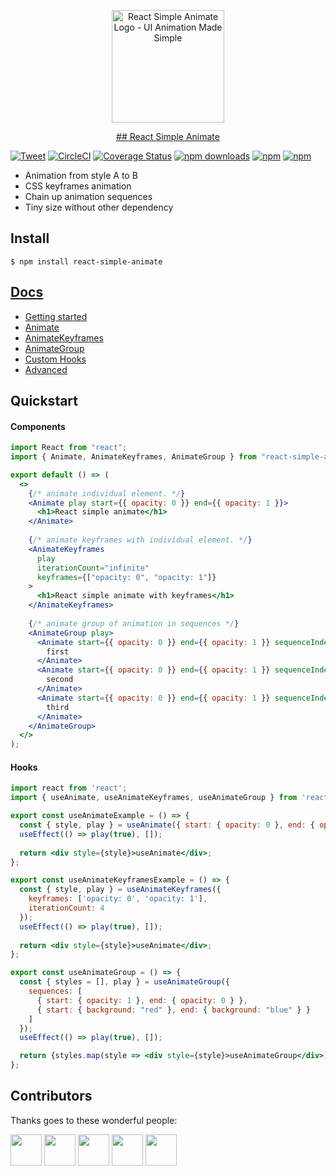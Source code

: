 <div align="center"><p align="center"><a href="https://react-simple-animate.now.sh"><img src="https://raw.githubusercontent.com/bluebill1049/react-simple-animate/master/logo.png" alt="React Simple Animate Logo - UI Animation Made Simple" width="180px" height="180px" /></a></p></div>

<p align="center"><a href="https://react-simple-animate.now.sh">## React Simple Animate</a></p>

[![Tweet](https://img.shields.io/twitter/url/http/shields.io.svg?style=social)](https://twitter.com/intent/tweet?text=React+UI+animation+made+simple&url=https://react-simple-animate.now.sh/) [![CircleCI](https://circleci.com/gh/bluebill1049/react-simple-animate.svg?style=svg)](https://circleci.com/gh/bluebill1049/react-simple-animate) [![Coverage Status](https://coveralls.io/repos/github/bluebill1049/react-simple-animate/badge.svg?branch=master)](https://coveralls.io/github/bluebill1049/react-simple-animate?branch=master) [![npm downloads](https://img.shields.io/npm/dm/react-simple-animate.svg?style=flat-square)](https://www.npmjs.com/package/react-simple-animate) [![npm](https://img.shields.io/npm/dt/react-simple-animate.svg?style=flat-square)](https://www.npmjs.com/package/react-simple-animate) [![npm](https://badgen.net/bundlephobia/minzip/react-simple-animate)](https://badgen.net/bundlephobia/minzip/react-simple-animate)

- Animation from style A to B
- CSS keyframes animation
- Chain up animation sequences
- Tiny size without other dependency

## Install

    $ npm install react-simple-animate

## [Docs](https://react-simple-animate.now.sh/)

- [Getting started](https://react-simple-animate.now.sh/basics)
- [Animate](https://react-simple-animate.now.sh/animate)
- [AnimateKeyframes](https://react-simple-animate.now.sh/animate-keyframes)
- [AnimateGroup](https://react-simple-animate.now.sh/animate-group)
- [Custom Hooks](https://react-simple-animate.now.sh/hooks)
- [Advanced](https://react-simple-animate.now.sh/advanced)

## Quickstart

#### Components

```jsx
import React from "react";
import { Animate, AnimateKeyframes, AnimateGroup } from "react-simple-animate";

export default () => (
  <>
    {/* animate individual element. */}
    <Animate play start={{ opacity: 0 }} end={{ opacity: 1 }}>
      <h1>React simple animate</h1>
    </Animate>
    
    {/* animate keyframes with individual element. */}
    <AnimateKeyframes
      play
      iterationCount="infinite"
      keyframes={["opacity: 0", "opacity: 1"]}
    >
      <h1>React simple animate with keyframes</h1>
    </AnimateKeyframes>
    
    {/* animate group of animation in sequences */}
    <AnimateGroup play>
      <Animate start={{ opacity: 0 }} end={{ opacity: 1 }} sequenceIndex={0}>
        first
      </Animate>
      <Animate start={{ opacity: 0 }} end={{ opacity: 1 }} sequenceIndex={1}>
        second
      </Animate>
      <Animate start={{ opacity: 0 }} end={{ opacity: 1 }} sequenceIndex={2}>
        third
      </Animate>
    </AnimateGroup>
  </>
);

```

#### Hooks

```jsx
import react from 'react';
import { useAnimate, useAnimateKeyframes, useAnimateGroup } from 'react-simple-animate';

export const useAnimateExample = () => {
  const { style, play } = useAnimate({ start: { opacity: 0 }, end: { opacity: 1 } });
  useEffect(() => play(true), []);
  
  return <div style={style}>useAnimate</div>;
};

export const useAnimateKeyframesExample = () => {
  const { style, play } = useAnimateKeyframes({ 
    keyframes: ['opacity: 0', 'opacity: 1'], 
    iterationCount: 4 
  });
  useEffect(() => play(true), []);
  
  return <div style={style}>useAnimate</div>;
};

export const useAnimateGroup = () => {
  const { styles = [], play } = useAnimateGroup({
    sequences: [
      { start: { opacity: 1 }, end: { opacity: 0 } },
      { start: { background: "red" }, end: { background: "blue" } }
    ]
  });
  useEffect(() => play(true), []);

  return {styles.map(style => <div style={style}>useAnimateGroup</div>)};
};
```

## Contributors 
Thanks goes to these wonderful people:

<p float="left">
    <a href="https://github.com/3stacks"><img src="https://avatars2.githubusercontent.com/u/14143193?s=60&v=4" width="50" height="50" /></a>
    <a href="https://github.com/willmcpo"><img src="https://avatars1.githubusercontent.com/u/13824314?s=60&v=4" width="50" height="50" /></a>
    <a href="https://github.com/atuttle"><img src="https://avatars2.githubusercontent.com/u/46990?s=460&v=4" width="50" height="50" /></a>
    <a href="https://github.com/vdekov"><img src="https://avatars1.githubusercontent.com/u/11061132?s=460&v=4" width="50" height="50" /></a>
    <a href="https://github.com/wle8300"><img src="https://avatars1.githubusercontent.com/u/150245?s=460&v=4" width="50" height="50" /></a>
</p>
